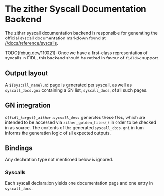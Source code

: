 # The zither Syscall Documentation Backend

The zither syscall documentation backend is responsible for generating the
official syscall documentation markdown found at
[//docs/reference/syscalls](/docs/reference/syscalls/).

TODO(fxbug.dev/110021): Once we have a first-class representation of syscalls
in FIDL, this backend should be retired in favour of `fidldoc` support.

## Output layout

A `${syscall_name}.md` page is generated per syscall, as well as
`syscall_docs.gni` containing a GN list, `syscall_docs`, of all such pages.

## GN integration

`${fidl_target}_zither.syscall_docs` generates these files, which are intended
to be accessed via `zither_golden_files()` in order to be checked in as source.
The contents of the generated `syscall_docs.gni` in turn informs the generation
logic of all expected outputs.

## Bindings

Any declaration type not mentioned below is ignored.

### Syscalls

Each syscall declaration yields one documentation page and one entry in
`syscall_docs`.
